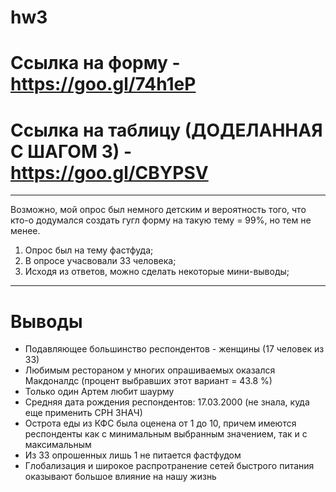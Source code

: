 # hw3
# Ссылка на форму - https://goo.gl/74h1eP
# Ссылка на таблицу (ДОДЕЛАННАЯ С ШАГОМ 3) - https://goo.gl/CBYPSV
***
Возможно, мой опрос был немного детским  и вероятность того, что кто-о додумался создать гугл форму на такую тему = 99%, но тем не менее.
1. Опрос был на тему фастфуда;
2. В опросе учасвовали 33 человека;
3. Исходя из ответов, можно сделать некоторые мини-выводы;
***
# Выводы
* Подавляющее большинство респондентов - женщины (17 человек из 33)
* Любимым рестораном у многих опрашиваемых оказался Макдоналдс (процент выбравших этот вариант = 43.8 %)
* Только один Артем любит шаурму
* Средняя дата рождения респондентов: 17.03.2000 (не знала, куда еще применить СРН ЗНАЧ)
* Острота еды из КФС была оценена от 1 до 10, причем имеются респонденты как с минимальным выбранным значением, так и с максимальным
* Из 33 опрошенных лишь 1 не питается фастфудом
* Глобализация и широкое распротранение сетей быстрого питания оказывают большое влияние на нашу жизнь
